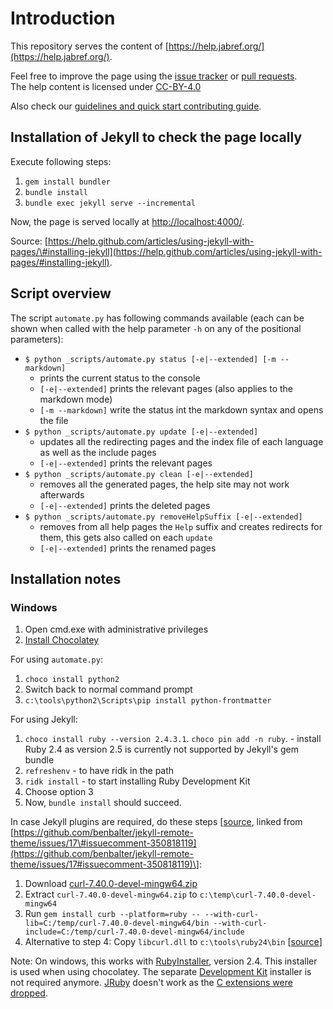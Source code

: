# Introduction

This repository serves the content of [https://help.jabref.org/](https://help.jabref.org/).

Feel free to improve the page using the [issue tracker](https://github.com/JabRef/help.jabref.org/issues) or [pull requests](https://github.com/JabRef/help.jabref.org/pulls).  
The help content is licensed under [CC-BY-4.0](https://github.com/JabRef/help.jabref.org/tree/87ac9034764238ca1d6afc963606fd23a85d5293/LICENSE.md)

Also check our [guidelines and quick start contributing guide](https://github.com/JabRef/help.jabref.org/tree/87ac9034764238ca1d6afc963606fd23a85d5293/CONTRIBUTING.md).

## Installation of Jekyll to check the page locally

Execute following steps:

1. `gem install bundler`
2. `bundle install`
3. `bundle exec jekyll serve --incremental`

Now, the page is served locally at [http://localhost:4000/](http://localhost:4000/).

Source: [https://help.github.com/articles/using-jekyll-with-pages/\#installing-jekyll](https://help.github.com/articles/using-jekyll-with-pages/#installing-jekyll).

## Script overview

The script `automate.py` has following commands available \(each can be shown when called with the help parameter `-h` on any of the positional parameters\):

* `$ python _scripts/automate.py status [-e|--extended] [-m --markdown]`
  * prints the current status to the console
  * `[-e|--extended]` prints the relevant pages \(also applies to the markdown mode\)
  * `[-m --markdown]` write the status int the markdown syntax and opens the file
* `$ python _scripts/automate.py update [-e|--extended]`
  * updates all the redirecting pages and the index file of each language as well as the include pages
  * `[-e|--extended]` prints the relevant pages
* `$ python _scripts/automate.py clean [-e|--extended]`
  * removes all the generated pages, the help site may not work afterwards
  * `[-e|--extended]` prints the deleted pages
* `$ python _scripts/automate.py removeHelpSuffix [-e|--extended]`
  * removes from all help pages the `Help` suffix and creates redirects for them, this gets also called on each `update`
  * `[-e|--extended]` prints the renamed pages

## Installation notes

### Windows

1. Open cmd.exe with administrative privileges
2. [Install Chocolatey](https://chocolatey.org/install)

For using `automate.py`:

1. `choco install python2`
2. Switch back to normal command prompt
3. `c:\tools\python2\Scripts\pip install python-frontmatter`

For using Jekyll:

1. `choco install ruby --version 2.4.3.1`. `choco pin add -n ruby`. - install Ruby 2.4 as version 2.5 is currently not supported by Jekyll's gem bundle
2. `refreshenv` - to have ridk in the path
3. `ridk install` - to start installing Ruby Development Kit
4. Choose option 3
5. Now, `bundle install` should succeed.

In case Jekyll plugins are required, do these steps \[[source](http://blog.cloud-mes.com/2014/08/19/how-to-install-gem-curb-in-windows/), linked from [https://github.com/benbalter/jekyll-remote-theme/issues/17\#issuecomment-350818119](https://github.com/benbalter/jekyll-remote-theme/issues/17#issuecomment-350818119)\]:

1. Download [curl-7.40.0-devel-mingw64.zip](https://curl.haxx.se/gknw.net/7.40.0/dist-w64/curl-7.40.0-devel-mingw64.zip)
2. Extract `curl-7.40.0-devel-mingw64.zip` to `c:\temp\curl-7.40.0-devel-mingw64`
3. Run `gem install curb --platform=ruby -- --with-curl-lib=C:/temp/curl-7.40.0-devel-mingw64/bin --with-curl-include=C:/temp/curl-7.40.0-devel-mingw64/include`
4. Alternative to step 4: Copy `libcurl.dll` to `c:\tools\ruby24\bin` \[[source](https://stackoverflow.com/a/47754520/873282)\]

Note: On windows, this works with [RubyInstaller](http://rubyinstaller.org/downloads), version 2.4. This installer is used when using chocolatey. The separate [Development Kit](https://github.com/oneclick/rubyinstaller/wiki/Development-Kit) installer is not required anymore. [JRuby](http://jruby.org/) doesn't work as the [C extensions were dropped](http://stackoverflow.com/a/32135381/873282).


